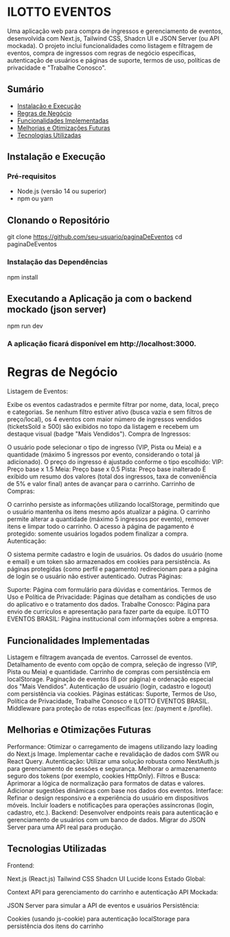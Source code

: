 # ILOTTO EVENTOS

Uma aplicação web para compra de ingressos e gerenciamento de eventos, desenvolvida com Next.js, Tailwind CSS, Shadcn UI e JSON Server (ou API mockada). O projeto inclui funcionalidades como listagem e filtragem de eventos, compra de ingressos com regras de negócio específicas, autenticação de usuários e páginas de suporte, termos de uso, políticas de privacidade e "Trabalhe Conosco".

## Sumário

- [Instalação e Execução](#instalação-e-execução)
- [Regras de Negócio](#regras-de-negócio)
- [Funcionalidades Implementadas](#funcionalidades-implementadas)
- [Melhorias e Otimizações Futuras](#melhorias-e-otimizações-futuras)
- [Tecnologias Utilizadas](#tecnologias-utilizadas)

## Instalação e Execução

### Pré-requisitos

- Node.js (versão 14 ou superior)
- npm ou yarn

## Clonando o Repositório

git clone https://github.com/seu-usuario/paginaDeEventos
cd paginaDeEventos

### Instalação das Dependências

npm install

## Executando a Aplicação ja com o backend mockado (json server)

npm run dev
### A aplicação ficará disponível em http://localhost:3000.

# Regras de Negócio
Listagem de Eventos:

Exibe os eventos cadastrados e permite filtrar por nome, data, local, preço e categorias.
Se nenhum filtro estiver ativo (busca vazia e sem filtros de preço/local), os 4 eventos com maior número de ingressos vendidos (ticketsSold ≥ 500) são exibidos no topo da listagem e recebem um destaque visual (badge "Mais Vendidos").
Compra de Ingressos:

O usuário pode selecionar o tipo de ingresso (VIP, Pista ou Meia) e a quantidade (máximo 5 ingressos por evento, considerando o total já adicionado).
O preço do ingresso é ajustado conforme o tipo escolhido:
VIP: Preço base x 1.5
Meia: Preço base x 0.5
Pista: Preço base inalterado
É exibido um resumo dos valores (total dos ingressos, taxa de conveniência de 5% e valor final) antes de avançar para o carrinho.
Carrinho de Compras:

O carrinho persiste as informações utilizando localStorage, permitindo que o usuário mantenha os itens mesmo após atualizar a página.
O carrinho permite alterar a quantidade (máximo 5 ingressos por evento), remover itens e limpar todo o carrinho.
O acesso à página de pagamento é protegido: somente usuários logados podem finalizar a compra.
Autenticação:

O sistema permite cadastro e login de usuários.
Os dados do usuário (nome e email) e um token são armazenados em cookies para persistência.
As páginas protegidas (como perfil e pagamento) redirecionam para a página de login se o usuário não estiver autenticado.
Outras Páginas:

Suporte: Página com formulário para dúvidas e comentários.
Termos de Uso e Política de Privacidade: Páginas que detalham as condições de uso do aplicativo e o tratamento dos dados.
Trabalhe Conosco: Página para envio de currículos e apresentação para fazer parte da equipe.
ILOTTO EVENTOS BRASIL: Página institucional com informações sobre a empresa.

## Funcionalidades Implementadas
Listagem e filtragem avançada de eventos.
Carrossel de eventos.
Detalhamento de evento com opção de compra, seleção de ingresso (VIP, Pista ou Meia) e quantidade.
Carrinho de compras com persistência em localStorage.
Paginação de eventos (8 por página) e ordenação especial dos "Mais Vendidos".
Autenticação de usuário (login, cadastro e logout) com persistência via cookies.
Páginas estáticas: Suporte, Termos de Uso, Política de Privacidade, Trabalhe Conosco e ILOTTO EVENTOS BRASIL.
Middleware para proteção de rotas específicas (ex: /payment e /profile).

## Melhorias e Otimizações Futuras
Performance:
Otimizar o carregamento de imagens utilizando lazy loading do Next.js Image.
Implementar cache e revalidação de dados com SWR ou React Query.
Autenticação:
Utilizar uma solução robusta como NextAuth.js para gerenciamento de sessões e segurança.
Melhorar o armazenamento seguro dos tokens (por exemplo, cookies HttpOnly).
Filtros e Busca:
Aprimorar a lógica de normalização para formatos de datas e valores.
Adicionar sugestões dinâmicas com base nos dados dos eventos.
Interface:
Refinar o design responsivo e a experiência do usuário em dispositivos móveis.
Incluir loaders e notificações para operações assíncronas (login, cadastro, etc.).
Backend:
Desenvolver endpoints reais para autenticação e gerenciamento de usuários com um banco de dados.
Migrar do JSON Server para uma API real para produção.
## Tecnologias Utilizadas
Frontend:

Next.js (React.js)
Tailwind CSS
Shadcn UI
Lucide Icons
Estado Global:

Context API para gerenciamento do carrinho e autenticação
API Mockada:

JSON Server para simular a API de eventos e usuários
Persistência:

Cookies (usando js-cookie) para autenticação
localStorage para persistência dos itens do carrinho

